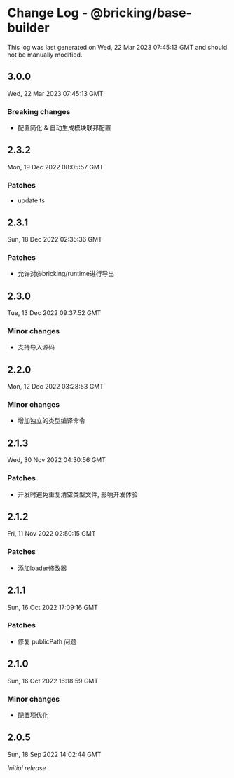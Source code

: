 # Change Log - @bricking/base-builder

This log was last generated on Wed, 22 Mar 2023 07:45:13 GMT and should not be manually modified.

## 3.0.0
Wed, 22 Mar 2023 07:45:13 GMT

### Breaking changes

- 配置简化 & 自动生成模块联邦配置

## 2.3.2
Mon, 19 Dec 2022 08:05:57 GMT

### Patches

- update ts

## 2.3.1
Sun, 18 Dec 2022 02:35:36 GMT

### Patches

- 允许对@bricking/runtime进行导出

## 2.3.0
Tue, 13 Dec 2022 09:37:52 GMT

### Minor changes

- 支持导入源码

## 2.2.0
Mon, 12 Dec 2022 03:28:53 GMT

### Minor changes

- 增加独立的类型编译命令

## 2.1.3
Wed, 30 Nov 2022 04:30:56 GMT

### Patches

- 开发时避免重复清空类型文件, 影响开发体验

## 2.1.2
Fri, 11 Nov 2022 02:50:15 GMT

### Patches

- 添加loader修改器

## 2.1.1
Sun, 16 Oct 2022 17:09:16 GMT

### Patches

- 修复 publicPath 问题

## 2.1.0
Sun, 16 Oct 2022 16:18:59 GMT

### Minor changes

- 配置项优化

## 2.0.5
Sun, 18 Sep 2022 14:02:44 GMT

_Initial release_


